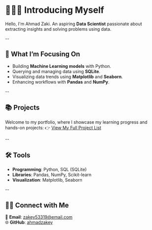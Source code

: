 # 🙋🏻‍♂️ **Introducing Myself**

Hello, I'm Ahmad Zaki. An aspiring **Data Scientist** passionate about extracting insights and solving problems using data.  

--

## 🚀 **What I’m Focusing On**
- Building **Machine Learning models** with Python.  
- Querying and managing data using **SQLite**.  
- Visualizing data trends using **Matplotlib** and **Seaborn**.  
- Enhancing workflows with **Pandas** and **NumPy**.  

--

## 📚 **Projects**  
Welcome to my portfolio, where I showcase my learning progress and hands-on projects: 
👉 [View My Full Project List](projects.md)

--

## 🛠️ **Tools**  
- **Programming**: Python, SQL (SQLite)  
- **Libraries**: Pandas, NumPy, Scikit-learn  
- **Visualization**: Matplotlib, Seaborn  

--

## 👋🏻 **Connect with Me**  
📧 **Email**: [zakey53319@email.com](mailto:zakey53319@email.com)  
🌐 **GitHub**: [ahmadzakey](https://github.com/ahmadzakey)  
